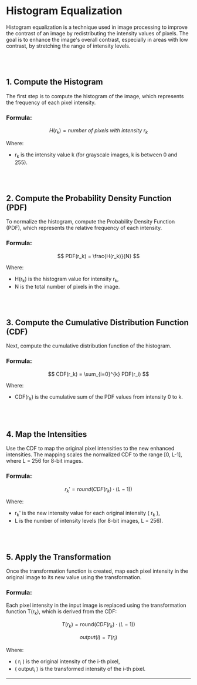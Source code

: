 # Histogram Equalization

Histogram equalization is a technique used in image processing to improve the contrast of an image by redistributing the intensity values of pixels. The goal is to enhance the image's overall contrast, especially in areas with low contrast, by stretching the range of intensity levels.

<br/><br/>

## 1. Compute the Histogram

The first step is to compute the histogram of the image, which represents the frequency of each pixel intensity.

### Formula:

$$
H(r_k) = number\ of\ pixels\ with\ intensity\ r_k
$$

Where:

- r<sub>k</sub>  is the intensity value k (for grayscale images, k is between 0 and 255).

<br/><br/>

## 2. Compute the Probability Density Function (PDF)

To normalize the histogram, compute the Probability Density Function (PDF), which represents the relative frequency of each intensity.

### Formula:

$$
PDF(r_k) = \frac{H(r_k)}{N}
$$

Where:

- H(r<sub>k</sub>) is the histogram value for intensity r<sub>k</sub>,
- N is the total number of pixels in the image.

<br/><br/>

## 3. Compute the Cumulative Distribution Function (CDF)

Next, compute the cumulative distribution function of the histogram.

### Formula:

$$
CDF(r_k) = \sum_{i=0}^{k} PDF(r_i)
$$

Where:

- CDF(r<sub>k</sub>) is the cumulative sum of the PDF values from intensity 0 to k.

<br/><br/>

## 4. Map the Intensities

Use the CDF to map the original pixel intensities to the new enhanced intensities. The mapping scales the normalized CDF to the range [0, L-1], where L = 256 for 8-bit images.

### Formula:

$$
r_k' = round(CDF(r_k) \cdot (L - 1))
$$

Where:

- r<sub>k</sub>' is the new intensity value for each original intensity \( r<sub>k</sub> \),
- L is the number of intensity levels (for 8-bit images, L = 256).

<br/><br/>

## 5. Apply the Transformation

Once the transformation function is created, map each pixel intensity in the original image to its new value using the transformation.

### Formula:

Each pixel intensity in the input image is replaced using the transformation function T(r<sub>k</sub>), which is derived from the CDF:

$$
T(r_k) = \text{round}(CDF(r_k) \cdot (L - 1))
$$

$$
output(i) = T(r_i)
$$

Where:

- ( r<sub>i</sub> ) is the original intensity of the i-th pixel,
- ( output<sub>i</sub> ) is the transformed intensity of the i-th pixel.

---
